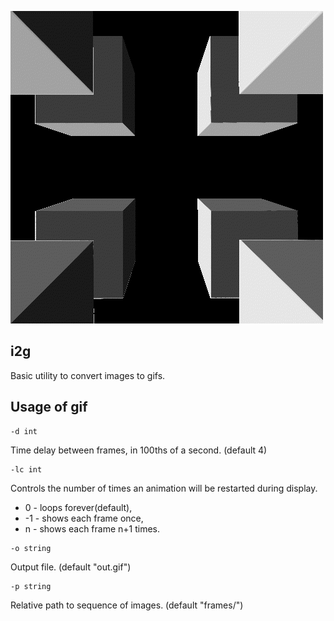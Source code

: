 ![](out.gif)

i2g
---
Basic utility to convert images to gifs.

Usage of gif
------------
```
-d int
```
Time delay between frames, in 100ths of a second. (default 4)
```
-lc int
```
Controls the number of times an animation will be restarted during display.
* 0 - loops forever(default),
* -1 - shows each frame once,
* n - shows each frame n+1 times.
```
-o string
```
Output file. (default "out.gif")
```
-p string
```
Relative path to sequence of images. (default "frames/")